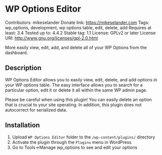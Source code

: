 # WP Options Editor

Contributors: mikeselander
Donate link: https://mikeselander.com
Tags: wp_options, development, wp options table, edit, delete, add
Requires at least: 3.4
Tested up to: 4.4.2
Stable tag: 1.1
License: GPLv2 or later
License URI: http://www.gnu.org/licenses/gpl-2.0.html

More easily view, edit, add, and delete all of your WP Options from the dashboard.

## Description

WP Options Editor allows you to easily view, edit, delete, and add options in your WP options table. The easy interface allows you to search for a particular option, edit it or delete it all within the same WP admin page.

Please be careful when using this plugin! You can easily delete an option that is crucial to your site operating. In addition, this plugin does not autocorrect for serialized data.

## Installation

1. Upload `WP Options Editor` folder to the `/wp-content/plugins/` directory
2. Activate the plugin through the `Plugins` menu in WordPress
3. Go to Tools->Manage wp_options to see and edit your options

